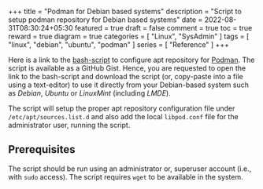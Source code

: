 +++
title = "Podman for Debian based systems"
description = "Script to setup podman repository for Debian based systems"
date = 2022-08-31T08:30:24+05:30
featured = true
draft = false
comment = true
toc = true
reward = true
diagram = true
categories = [
  "Linux",
  "SysAdmin"
]
tags = [
  "linux",
  "debian",
  "ubuntu",
  "podman"
]
series = [
  "Reference"
]
+++

Here is a link to the [bash-script](https://gist.github.com/ravihara/1a612a6f054e2878de8a9905824891da) to configure apt repository for [Podman](https://podman.io/). The script is available as a GitHub Gist. Hence, you are requested to open the link to the bash-script and download the script (or, copy-paste into a file using a text-editor) to use it directly from your Debian-based system such as _Debian_, _Ubuntu_ or _LinuxMint_ (including _LMDE_).

The script will setup the proper apt repository configuration file under `/etc/apt/sources.list.d` and also add the local `libpod.conf` file for the administrator user, running the script.

## Prerequisites

The script should be run using an administrator or, superuser account (i.e., with `sudo` access). The script requires `wget` to be available in the system.

